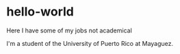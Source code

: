 # hello-world
Here I have some of my jobs not academical 

I'm a student of the University of Puerto Rico at Mayaguez. 
